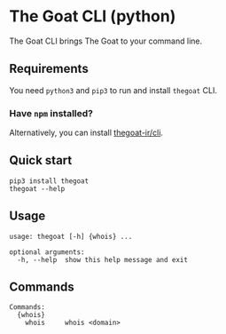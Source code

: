 # The Goat CLI (python)
The Goat CLI brings The Goat to your command line.

## Requirements
You need `python3` and `pip3` to run and install `thegoat` CLI.

### Have `npm` installed?
Alternatively, you can install [thegoat-ir/cli](https://github.com/thegoat-ir/cli).

## Quick start
```
pip3 install thegoat
thegoat --help
```

## Usage
```
usage: thegoat [-h] {whois} ...

optional arguments:
  -h, --help  show this help message and exit
```

## Commands
```
Commands:
  {whois}
    whois     whois <domain>
```